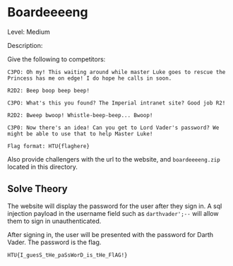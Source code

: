# Boardeeeeng

Level: Medium

Description:

Give the following to competitors:

```
C3PO: Oh my! This waiting around while master Luke goes to rescue the Princess has me on edge! I do hope he calls in soon.

R2D2: Beep boop beep beep!

C3PO: What's this you found? The Imperial intranet site? Good job R2!

R2D2: Bweep bwoop! Whistle-beep-beep... Bwoop!

C3P0: Now there's an idea! Can you get to Lord Vader's password? We might be able to use that to help Master Luke!

Flag format: HTU{flaghere}
```

Also provide challengers with the url to the website, and `boardeeeeng.zip` located in this directory.

## Solve Theory

The website will display the password for the user after they sign in. A sql injection payload in the username field such as `darthvader';--` will allow them to sign in unauthenticated.

After signing in, the user will be presented with the password for Darth Vader. The password is the flag.

`HTU{I_guesS_tHe_paSsWorD_is_tHe_FlAG!}`
